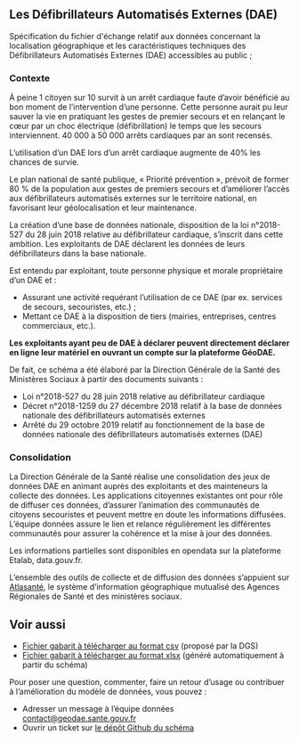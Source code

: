 ## Les Défibrillateurs Automatisés Externes (DAE)

Spécification du fichier d'échange relatif aux données concernant la localisation géographique et les caractéristiques techniques des Défibrillateurs Automatisés Externes (DAE) accessibles au public ;

### Contexte
À peine 1 citoyen sur 10 survit à un arrêt cardiaque faute d’avoir bénéficié au bon moment de l’intervention d’une personne. Cette personne aurait pu leur sauver la vie en pratiquant les gestes de premier secours et en relançant le cœur par un choc électrique (défibrillation) le temps que les secours interviennent. 40 000 à 50 000 arrêts cardiaques par an sont recensés.

L’utilisation d’un DAE lors d’un arrêt cardiaque augmente de 40% les chances de survie.

Le plan national de santé publique, « Priorité prévention », prévoit de former 80 % de la population aux gestes de premiers secours et d’améliorer l’accès aux défibrillateurs automatisés externes sur le territoire national, en favorisant leur géolocalisation et leur maintenance.

La création d’une base de données nationale, disposition de la loi n°2018-527 du 28 juin 2018 relative au défibrillateur cardiaque, s’inscrit dans cette ambition. Les exploitants de DAE déclarent les données de leurs défibrillateurs dans la base nationale.

Est entendu par exploitant, toute personne physique et morale propriétaire d’un DAE et :
* Assurant une activité requérant l’utilisation de ce DAE (par ex. services de secours, secouristes, etc.) ;
* Mettant ce DAE à la disposition de tiers (mairies, entreprises, centres commerciaux, etc.).

**Les exploitants ayant peu de DAE à déclarer peuvent directement déclarer en ligne leur matériel en ouvrant un compte sur la plateforme GéoDAE.**

De fait, ce schéma a été élaboré par la Direction Générale de la Santé des Ministères Sociaux à partir des documents suivants :
* Loi n°2018-527 du 28 juin 2018 relative au défibrillateur cardiaque
* Décret n°2018-1259 du 27 décembre 2018 relatif à la base de données nationale des défibrillateurs automatisés externes
* Arrêté du 29 octobre 2019 relatif au fonctionnement de la base de données nationale des défibrillateurs automatisés externes (DAE)

### Consolidation
La Direction Générale de la Santé réalise une consolidation des jeux de données DAE en animant auprès des exploitants et des mainteneurs la collecte des données. Les applications citoyennes existantes ont pour rôle de diffuser ces données, d’assurer l’animation des communautés de citoyens secouristes et peuvent mettre en doute les informations diffusées. L’équipe données assure le lien et relance régulièrement les différentes communautés pour assurer la cohérence et la mise à jour des données.

Les informations partielles sont disponibles en opendata sur la plateforme Etalab, data.gouv.fr.

L’ensemble des outils de collecte et de diffusion des données s’appuient sur [Atlasanté](http://www.atlasante.fr/), le système d’information géographique mutualisé des Agences Régionales de Santé et des ministères sociaux.

## Voir aussi
* [Fichier gabarit à télécharger au format csv](https://carto.atlasante.fr/IHM/cartes/ressources/dae/DGS-DAE_%20Base_de_donnees_nationale_Gabarit_declaration_donnees.csv) (proposé par la DGS)
* [Fichier gabarit à télécharger au format xlsx](https://carto.atlasante.fr/IHM/cartes/ressources/dae/DGS-DAE_%20Base_de_donnees_nationale_Gabarit_declaration_donnees.xlsx) (généré automatiquement à partir du schéma)

Pour poser une question, commenter, faire un retour d’usage ou contribuer à l’amélioration du modèle de données, vous pouvez :

* Adresser un message à l’équipe données [contact@geodae.sante.gouv.fr](mailto:contact@geodae.sante.gouv.fr)
* Ouvrir un ticket sur [le dépôt Github du schéma](https://github.com/Alkante35/schema-dae/issues/new)




